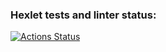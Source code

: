### Hexlet tests and linter status:
[![Actions Status](https://github.com/AnaDivitsa/qa-engineer-project-84/actions/workflows/hexlet-check.yml/badge.svg)](https://github.com/AnaDivitsa/qa-engineer-project-84/actions)